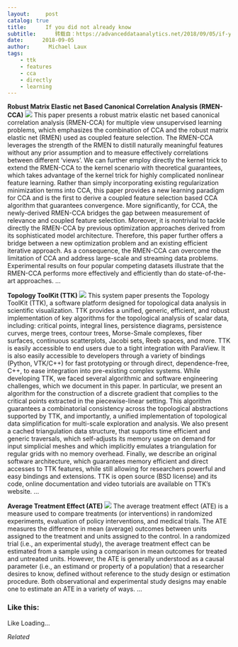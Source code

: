 ```yaml
---
layout:     post
catalog: true
title:      If you did not already know
subtitle:      转载自：https://advanceddataanalytics.net/2018/09/05/if-you-did-not-already-know-474/
date:      2018-09-05
author:      Michael Laux
tags:
    - ttk
    - features
    - cca
    - directly
    - learning
---
```


**Robust Matrix Elastic net Based Canonical Correlation Analysis (RMEN-CCA)** ![](https://aboutdataanalytics.files.wordpress.com/2015/01/google.png?w=529)
This paper presents a robust matrix elastic net based canonical correlation analysis (RMEN-CCA) for multiple view unsupervised learning problems, which emphasizes the combination of CCA and the robust matrix elastic net (RMEN) used as coupled feature selection. The RMEN-CCA leverages the strength of the RMEN to distill naturally meaningful features without any prior assumption and to measure effectively correlations between different ‘views’. We can further employ directly the kernel trick to extend the RMEN-CCA to the kernel scenario with theoretical guarantees, which takes advantage of the kernel trick for highly complicated nonlinear feature learning. Rather than simply incorporating existing regularization minimization terms into CCA, this paper provides a new learning paradigm for CCA and is the first to derive a coupled feature selection based CCA algorithm that guarantees convergence. More significantly, for CCA, the newly-derived RMEN-CCA bridges the gap between measurement of relevance and coupled feature selection. Moreover, it is nontrivial to tackle directly the RMEN-CCA by previous optimization approaches derived from its sophisticated model architecture. Therefore, this paper further offers a bridge between a new optimization problem and an existing efficient iterative approach. As a consequence, the RMEN-CCA can overcome the limitation of CCA and address large-scale and streaming data problems. Experimental results on four popular competing datasets illustrate that the RMEN-CCA performs more effectively and efficiently than do state-of-the-art approaches. … 

**Topology ToolKit (TTK)** ![](https://aboutdataanalytics.files.wordpress.com/2015/01/google.png?w=529)
This system paper presents the Topology ToolKit (TTK), a software platform designed for topological data analysis in scientific visualization. TTK provides a unified, generic, efficient, and robust implementation of key algorithms for the topological analysis of scalar data, including: critical points, integral lines, persistence diagrams, persistence curves, merge trees, contour trees, Morse-Smale complexes, fiber surfaces, continuous scatterplots, Jacobi sets, Reeb spaces, and more. TTK is easily accessible to end users due to a tight integration with ParaView. It is also easily accessible to developers through a variety of bindings (Python, VTK/C++) for fast prototyping or through direct, dependence-free, C++, to ease integration into pre-existing complex systems. While developing TTK, we faced several algorithmic and software engineering challenges, which we document in this paper. In particular, we present an algorithm for the construction of a discrete gradient that complies to the critical points extracted in the piecewise-linear setting. This algorithm guarantees a combinatorial consistency across the topological abstractions supported by TTK, and importantly, a unified implementation of topological data simplification for multi-scale exploration and analysis. We also present a cached triangulation data structure, that supports time efficient and generic traversals, which self-adjusts its memory usage on demand for input simplicial meshes and which implicitly emulates a triangulation for regular grids with no memory overhead. Finally, we describe an original software architecture, which guarantees memory efficient and direct accesses to TTK features, while still allowing for researchers powerful and easy bindings and extensions. TTK is open source (BSD license) and its code, online documentation and video tutorials are available on TTK’s website. … 

**Average Treatment Effect (ATE)** ![](https://aboutdataanalytics.files.wordpress.com/2015/01/google.png?w=529)
The average treatment effect (ATE) is a measure used to compare treatments (or interventions) in randomized experiments, evaluation of policy interventions, and medical trials. The ATE measures the difference in mean (average) outcomes between units assigned to the treatment and units assigned to the control. In a randomized trial (i.e., an experimental study), the average treatment effect can be estimated from a sample using a comparison in mean outcomes for treated and untreated units. However, the ATE is generally understood as a causal parameter (i.e., an estimand or property of a population) that a researcher desires to know, defined without reference to the study design or estimation procedure. Both observational and experimental study designs may enable one to estimate an ATE in a variety of ways. … 





### Like this:

Like Loading...


*Related*

